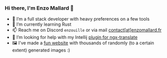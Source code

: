 ### Hi there, I'm Enzo Mallard 👋

- 🔭 I’m a full stack developer with heavy preferences on a few tools
- 🌱 I’m currently learning Rust
- 📫 Reach me on Discord `enzouille` or via mail [contact[at]enzomallard.fr](mailto:contact@enzomallard.fr)
- 🤔 I’m looking for help with my Intellij [plugin for ngx-translate](https://github.com/EnzDev/idea-ngx-translate-autocomplete)
- 🖼 I've made a [fun website](https://givemesomeartbaby.ml/) with thousands of randomly (to a certain extent) generated images :)

